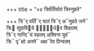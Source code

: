 +++
title = "०४ त्रिर्वर्तिर्यातं त्रिरनुव्रते"

+++
त्रि᳓र् वर्ति᳓र् यातं त्रि᳓र् अ᳓नुव्रते जने᳓  
त्रिः᳓ सुप्रावि᳓ये त्रे᳐धे᳓व शिक्षतम्  
त्रि᳓र् नान्दि᳓यं वहतम् अश्विना युवं᳓  
त्रिः᳓ पृ᳓क्षो अस्मे᳓ अक्ष᳓रेव पिन्वतम्
